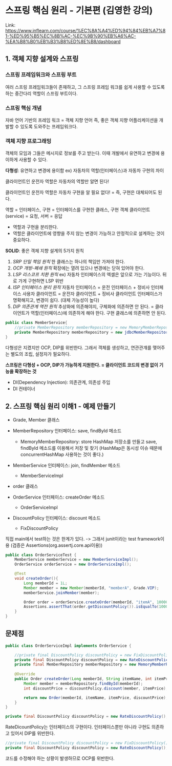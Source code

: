 # 스프링 핵심 원리 - 기본편 (김영한 강의)
Link: <https://www.inflearn.com/course/%EC%8A%A4%ED%94%84%EB%A7%81-%ED%95%B5%EC%8B%AC-%EC%9B%90%EB%A6%AC-%EA%B8%B0%EB%B3%B8%ED%8E%B8/dashboard>

## 1. 객체 지향 설계와 스프링
### 스프링 프레임워크와 스프링 부트
여러 스프링 프레임워크들이 존재하고, 그 스프링 프레임 워크를 쉽게 사용할 수 있도록 하는 중간다리 역할이 스프링 부트이다.

### 스프링 핵심 개념
자바 언어 기반의 프레임 워크 = 객체 지향 언어
즉, 좋은 객체 지향 어플리케이션을 개발할 수 있도록 도와주는 프레임워크다.

### 객체 지향 프로그래밍
객체의 모임과 그들은 메시지로 정보를 주고 받는다. 이때 개발에서 유연하고 변경에 용이하게 사용할 수 있다.

**다형성**: 유연하고 변경에 용이함
ex) 자동차의 역할(인터페이스)과 자동차 구현의 차이

클라이언트인 운전자 역할은 자동차의 역할만 알면 된다!

클라이언트인 운전자 역할은 자동차 구현을 알 필요 없다!
= 즉, 구현은 대체되어도 된다.

역할 = 인터페이스, 구현 = 인터페이스를 구현한 클래스, 구현 객체
클라이언트(service) = 요청, 서버 = 응답

- 역할과 구현을 분리한다.
- 역할은 클라이언트에 영향을 주지 않는 변경이 가능하고 안정적으로 설계하는 것이 중요하다.

**SOLID**: 좋은 객체 지향 설계의 5가지 원칙
1. *SRP 단일 책임 원칙*
한 클래스는 하나의 책임만 가져야 한다.
2. *OCP 개방-폐쇄 원칙*
확장에는 열려 있으나 변경에는 닫혀 있어야 한다.
3. *LSP 리스코프 치환 원칙*
ex) 자동차 인터페이스의 엑셀은 앞으로 가는 기능이다. 뒤로 가게 구현하면 LSP 위반
4. *ISP 인터페이스 분리 원칙*
자동차 인터페이스 = 운전 인터페이스 + 정비사 인터페이스
사용자 클라이언트 = 운전자 클라이언트 + 정비사 클라이언트
인터페이스가 명확해지고, 변경이 쉽다. (대체 가능성이 높다)
5. *DIP 의존관계 역전 원칙*
추상화에 의존해야지, 구체화에 의존하면 안 된다.
= 클라이언트가 역할(인터페이스)에 의존하게 해야 한다. 구현 클래스에 의존하면 안 된다.

```java
public class MemberService{
    //private MemberRepository memberRepository = new MemoryMemberRepository(); (기존코드)
    private MemberRepository memberRepository = new jdbcMemberRepository();
}
```
다형성은 지켰지만 OCP, DIP를 위반한다. 그래서 객체를 생성하고, 연관관걔를 맺어주는 별도의 조립, 설정자가 필요하다.

**스프링은 다형성 + OCP, DIP가 가능하게 지원한다. = 클라이언트 코드의 변경 없이 기능을 확장하는 것**
- DI(Dependency Injection): 의존관계, 의존성 주입
- DI 컨테이너

## 2. 스프링 핵심 원리 이해1 - 예제 만들기
* Grade, Member 클래스
* MemberRepository 인터페이스: save, findById 메소드
    * MemoryMemberRepository: store HashMap 저장소를 만들고 save, findById 메소드를 이용해서 저장 및 찾기 (HashMap은 동시성 이슈 때문에 concurrentHashMap 사용하는 것이 좋다.)

* MemberService 인터페이스: join, findMember 메소드
    * MemberServiceImpl

* order 클래스
* OrderService 인터페이스: createOrder 메소드
    * OrderServiceImpl

* DiscountPolicy 인터페이스: discount 메소드
    * FixDiscountPolicy

직접 main에서 test하는 것은 한계가 있다.
-> 그래서 junit이라는 test framework이용 (검증은 Assertions(org.assertj.core.api이용))

```java
public class OrderServiceTest {
    MemberService memberService = new MemberServiceImpl();
    OrderService orderService = new OrderServiceImpl();

    @Test
    void createOrder(){
        Long memberId = 1L;
        Member member = new Member(memberId, "memberA", Grade.VIP);
        memberService.joinMember(member);

        Order order = orderService.createOrder(memberId, "itemA", 10000);
        Assertions.assertThat(order.getDiscountPolicy()).isEqualTo(1000);
    }
}
```

## 문제점
```java
public class OrderServiceImpl implements OrderService {

    //private final DiscountPolicy discountPolicy = new FixDiscountPolicy();
    private final DiscountPolicy discountPolicy = new RateDiscountPolicy();
    private final MemberRepository memberRepository = new MemoryMemberRepository();
    
    @Override
    public Order createOrder(Long memberId, String itemName, int itemPrice) {
        Member member = memberRepository.findById(memberId);
        int discountPrice = discountPolicy.discount(member, itemPrice);

        return new Order(memberId, itemName, itemPrice, discountPrice);
    }
}
```

```java
private final DiscountPolicy discountPolicy = new RateDiscountPolicy();
```
RateDicountPolicy는 인터페이스의 구현이다. 인터페이스뿐만 아니라 구현도 의존하고 있어서 DIP를 위반한다.

```java
//private final DiscountPolicy discountPolicy = new FixDiscountPolicy();
private final DiscountPolicy discountPolicy = new RateDiscountPolicy();
```
코드를 수정해야 하는 상황이 발생하므로 OCP를 위반한다.